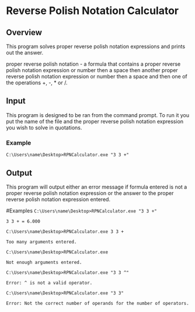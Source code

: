 # <strong>R</strong>everse <strong>P</strong>olish <strong>N</strong>otation <strong>Calculator</strong>

## Overview
<p> This program solves proper reverse polish notation expressions
and prints out the answer.

<p> proper reverse polish notation - a formula that contains a proper reverse polish notation
expression or number then a space then another proper reverse polish notation expression or number
then a space and then one of the operations +, -, * or /.

## Input
<p> This program is designed to be ran from the command prompt. To run it
you put the name of the file and the proper reverse polish notation expression
you wish to solve in quotations.

### Example
`C:\Users\name\Desktop>RPNCalculator.exe "3 3 +"`

## Output
<p> This program will output either an error message if formula entered is 
not a proper reverse polish notation expression or the answer to the proper
reverse polish notation expression entered.

#Examples
`C:\Users\name\Desktop>RPNCalculator.exe "3 3 +"`

`3 3 + = 6.000`


`C:\Users\name\Desktop>RPNCalculator.exe 3 3 +`

`Too many arguments entered.`


`C:\Users\name\Desktop>RPNCalculator.exe`

`Not enough arguments entered.`


`C:\Users\name\Desktop>RPNCalculator.exe "3 3 ^"`

`Error: ^ is not a valid operator.`


`C:\Users\name\Desktop>RPNCalculator.exe "3 3"`

`Error: Not the correct number of operands for the number of operators.`